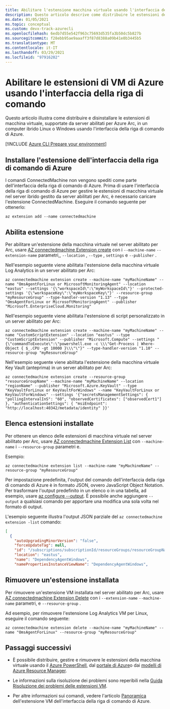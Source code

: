 ```yaml
---
title: Abilitare l'estensione macchina virtuale usando l'interfaccia della riga di comando
description: Questo articolo descrive come distribuire le estensioni delle macchine virtuali nei server abilitati per Azure Arc in esecuzione in ambienti cloud ibridi usando l'interfaccia della riga di comando di Azure.
ms.date: 01/05/2021
ms.topic: conceptual
ms.custom: devx-track-azurecli
ms.openlocfilehash: 6edb7d55e542f963c75693d535fa3b50dc5b827b
ms.sourcegitcommit: f28ebb95ae9aaaff3f87d8388a09b41e0b3445b5
ms.translationtype: MT
ms.contentlocale: it-IT
ms.lasthandoff: 03/29/2021
ms.locfileid: "97916202"
---
```

# <a name="enable-azure-vm-extensions-using-the-azure-cli"></a>Abilitare le estensioni di VM di Azure usando l'interfaccia della riga di comando

Questo articolo illustra come distribuire e disinstallare le estensioni di macchina virtuale, supportate da server abilitati per Azure Arc, in un computer ibrido Linux o Windows usando l'interfaccia della riga di comando di Azure.

[!INCLUDE [Azure CLI Prepare your environment](../../../includes/azure-cli-prepare-your-environment.md)]

## <a name="install-the-azure-cli-extension"></a>Installare l'estensione dell'interfaccia della riga di comando di Azure

I comandi ConnectedMachine non vengono spediti come parte dell'interfaccia della riga di comando di Azure. Prima di usare l'interfaccia della riga di comando di Azure per gestire le estensioni di macchina virtuale nel server ibrido gestito da server abilitati per Arc, è necessario caricare l'estensione ConnectedMachine. Eseguire il comando seguente per ottenerlo:

```azurecli
az extension add --name connectedmachine
```

## <a name="enable-extension"></a>Abilita estensione

Per abilitare un'estensione della macchina virtuale nel server abilitato per Arc, usare [AZ connectedmachine Extension create](/cli/azure/ext/connectedmachine/connectedmachine/extension#ext_connectedmachine_az_connectedmachine_extension_create) con i `--machine-name` `--extension-name` parametri,, `--location` , `--type` , `settings` e `--publisher` .

Nell'esempio seguente viene abilitata l'estensione della macchina virtuale Log Analytics in un server abilitato per Arc:

```azurecli
az connectedmachine extension create --machine-name "myMachineName" --name "OmsAgentForLinux or MicrosoftMonitoringAgent" --location "eastus" --settings '{\"workspaceId\":\"myWorkspaceId\"}' --protected-settings '{\"workspaceKey\":\"myWorkspaceKey\"}' --resource-group "myResourceGroup" --type-handler-version "1.13" --type "OmsAgentForLinux or MicrosoftMonitoringAgent" --publisher "Microsoft.EnterpriseCloud.Monitoring" 
```

Nell'esempio seguente viene abilitata l'estensione di script personalizzato in un server abilitato per Arc:

```azurecli
az connectedmachine extension create --machine-name "myMachineName" --name "CustomScriptExtension" --location "eastus" --type "CustomScriptExtension" --publisher "Microsoft.Compute" --settings "{\"commandToExecute\":\"powershell.exe -c \\\"Get-Process | Where-Object { $_.CPU -gt 10000 }\\\"\"}" --type-handler-version "1.10" --resource-group "myResourceGroup"
```

Nell'esempio seguente viene abilitata l'estensione della macchina virtuale Key Vault (anteprima) in un server abilitato per Arc:

```azurecli
az connectedmachine extension create --resource-group "resourceGroupName" --machine-name "myMachineName" --location "regionName" --publisher "Microsoft.Azure.KeyVault" --type "KeyVaultForLinux or KeyVaultForWindows" --name "KeyVaultForLinux or KeyVaultForWindows" --settings '{"secretsManagementSettings": { "pollingIntervalInS": "60", "observedCertificates": ["observedCert1"] }, "authenticationSettings": { "msiEndpoint": "http://localhost:40342/metadata/identity" }}'
```

## <a name="list-extensions-installed"></a>Elenca estensioni installate

Per ottenere un elenco delle estensioni di macchina virtuale nel server abilitato per Arc, usare [AZ connectedmachine Extension List](/cli/azure/ext/connectedmachine/connectedmachine/extension#ext_connectedmachine_az_connectedmachine_extension_list) con `--machine-name` i `--resource-group` parametri e.

Esempio:

```azurecli
az connectedmachine extension list --machine-name "myMachineName" --resource-group "myResourceGroup"
```

Per impostazione predefinita, l'output del comando dell'interfaccia della riga di comando di Azure è in formato JSON, ovvero JavaScript Object Notation. Per trasformare l'output predefinito in un elenco o in una tabella, ad esempio, usare [az configure --output](/cli/azure/reference-index). È possibile anche aggiungere `--output` a qualsiasi comando per apportare una modifica una sola volta nel formato di output.

L'esempio seguente illustra l'output JSON parziale del `az connectedmachine extension -list` comando:

```json
[
  {
    "autoUpgradingMinorVersion": "false",
    "forceUpdateTag": null,
    "id": "/subscriptions/subscriptionId/resourceGroups/resourceGroupName/providers/Microsoft.HybridCompute/machines/SVR01/extensions/DependencyAgentWindows",
    "location": "eastus",
    "name": "DependencyAgentWindows",
    "namePropertiesInstanceViewName": "DependencyAgentWindows",
```

## <a name="remove-an-installed-extension"></a>Rimuovere un'estensione installata

Per rimuovere un'estensione VM installata nel server abilitato per Arc, usare [AZ connectedmachine Extension Delete](/cli/azure/ext/connectedmachine/connectedmachine/extension#ext_connectedmachine_az_connectedmachine_extension_delete) con i `--extension-name` `--machine-name` parametri, e `--resource-group` .

Ad esempio, per rimuovere l'estensione Log Analytics VM per Linux, eseguire il comando seguente:

```azurecli
az connectedmachine extension delete --machine-name "myMachineName" --name "OmsAgentForLinux" --resource-group "myResourceGroup"
```

## <a name="next-steps"></a>Passaggi successivi

- È possibile distribuire, gestire e rimuovere le estensioni della macchina virtuale usando il [Azure PowerShell](manage-vm-extensions-powershell.md), dal [portale di Azure](manage-vm-extensions-portal.md)o dai [modelli di Azure Resource Manager](manage-vm-extensions-template.md).

- Le informazioni sulla risoluzione dei problemi sono reperibili nella [Guida Risoluzione dei problemi delle estensioni VM](troubleshoot-vm-extensions.md).

- Per altre informazioni sui comandi, vedere l'articolo [Panoramica](/cli/azure/ext/connectedmachine/connectedmachine/extension) dell'estensione VM dell'interfaccia della riga di comando di Azure.
